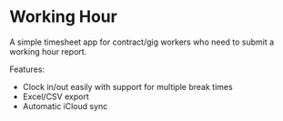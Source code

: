 # Working Hour

A simple timesheet app for contract/gig workers who need to submit a working hour report.

Features:
- Clock in/out easily with support for multiple break times
- Excel/CSV export
- Automatic iCloud sync
